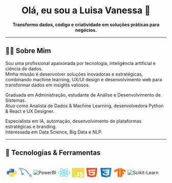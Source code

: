 <h1 align="center">Olá, eu sou a Luisa Vanessa 👋</h1>

<p align="center">
  <b>Transformo dados, código e criatividade em soluções práticas para negócios.</b>
</p>

---

## 👩‍💻 Sobre Mim

Sou uma profissional apaixonada por tecnologia, inteligência artificial e ciência de dados.  
Minha missão é desenvolver soluções inovadoras e estratégicas, combinando machine learning, UX/UI design e desenvolvimento web para transformar dados em insights valiosos.

Graduada em Administração, estudante de Análise e Desenvolvimento de Sistemas.  
Atuo como Analista de Dados & Machine Learning, desenvolvedora Python & React e UX Designer.

Especialista em IA, automação, desenvolvimento de plataformas estratégicas e branding.  
Interessada em Data Science, Big Data e NLP.

---

## 🚀 Tecnologias & Ferramentas

<div style="display: inline_block"><br>
  <img align="center" alt="Python" height="30" width="40" src="https://raw.githubusercontent.com/devicons/devicon/master/icons/python/python-original.svg">
  <img align="center" alt="SQL" height="30" width="40" src="https://raw.githubusercontent.com/devicons/devicon/master/icons/mysql/mysql-original.svg">
  <img align="center" alt="PowerBI" height="30" width="40" src="https://cdn.worldvectorlogo.com/logos/power-bi.svg">
  <img align="center" alt="React" height="30" width="40" src="https://raw.githubusercontent.com/devicons/devicon/master/icons/react/react-original.svg">
  <img align="center" alt="JavaScript" height="30" width="40" src="https://raw.githubusercontent.com/devicons/devicon/master/icons/javascript/javascript-plain.svg">
  <img align="center" alt="HTML5" height="30" width="40" src="https://raw.githubusercontent.com/devicons/devicon/master/icons/html5/html5-original.svg">
  <img align="center" alt="CSS3" height="30" width="40" src="https://raw.githubusercontent.com/devicons/devicon/master/icons/css3/css3-original.svg">
  <img align="center" alt="TensorFlow" height="30" width="40" src="https://raw.githubusercontent.com/devicons/devicon/master/icons/tensorflow/tensorflow-original.svg">
  <img align="center" alt="Scikit-Learn" height="30" width="40" src="https://raw.githubusercontent.com/devicons/devicon/master/icons/scikit-learn/scikit-learn-original.svg">
</div>

